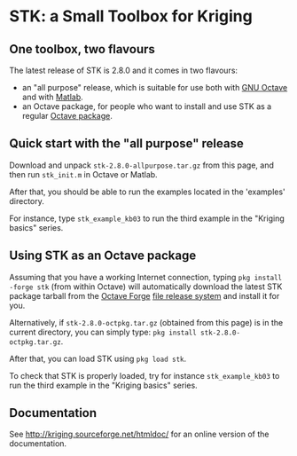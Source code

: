 # STK: a Small Toolbox for Kriging

## One toolbox, two flavours

The latest release of STK is 2.8.0 and it comes in two flavours:

 * an "all purpose" release, which is suitable for use both with
   [GNU Octave](http://www.gnu.org/software/octave/)
   and with [Matlab](www.mathworks.com/products/matlab/).
 * an Octave package, for people who want to install and use STK as a
   regular [Octave package](http://www.gnu.org/software/octave/doc/interpreter/Packages.html#Packages).
 
## Quick start with the "all purpose" release

Download and unpack `stk-2.8.0-allpurpose.tar.gz` from this page, and then
run `stk_init.m` in Octave or Matlab.

After that, you should be able to run the examples located in the 'examples'
directory.

For instance, type `stk_example_kb03` to run the third example in the "Kriging
basics" series.

## Using STK as an Octave package

Assuming that you have a working Internet connection, typing `pkg install -forge stk`
(from within Octave) will automatically download the latest STK package tarball from the
[Octave Forge](http://octave.sourceforge.net/stk/index.html)
[file release system](https://sourceforge.net/projects/octave/files/)
and install it for you.

Alternatively, if `stk-2.8.0-octpkg.tar.gz` (obtained from this page) is in the
current directory, you can simply type: `pkg install stk-2.8.0-octpkg.tar.gz`.

After that, you can load STK using `pkg load stk`.

To check that STK is properly loaded, try for instance `stk_example_kb03` to run
the third example in the "Kriging basics" series.

## Documentation

See <http://kriging.sourceforge.net/htmldoc/> for an online version of the documentation.


